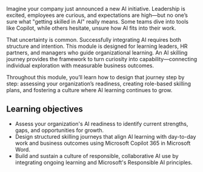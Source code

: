 Imagine your company just announced a new AI initiative. Leadership is excited, employees are curious, and expectations are high—but no one’s sure what "getting skilled in AI" really means. Some teams dive into tools like Copilot, while others hesitate, unsure how AI fits into their work.

That uncertainty is common. Successfully integrating AI requires both structure and intention. This module is designed for learning leaders, HR partners, and managers who guide organizational learning. An AI skilling journey provides the framework to turn curiosity into capability—connecting individual exploration with measurable business outcomes.  

Throughout this module, you’ll learn how to design that journey step by step: assessing your organization’s readiness, creating role-based skilling plans, and fostering a culture where AI learning continues to grow.

## Learning objectives

- Assess your organization's AI readiness to identify current strengths, gaps, and opportunities for growth.
- Design structured skilling journeys that align AI learning with day-to-day work and business outcomes using Microsoft Copilot 365 in Microsoft Word.
- Build and sustain a culture of responsible, collaborative AI use by integrating ongoing learning and Microsoft's Responsible AI principles.
